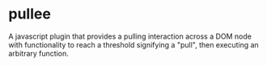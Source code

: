 pullee
======

A javascript plugin that provides a pulling interaction across a DOM node with functionality to reach a threshold signifying a "pull", then executing an arbitrary function.